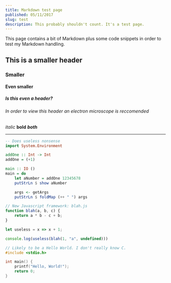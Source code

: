 ```yaml
---
title: Markdown test page
published: 05/11/2017
slug: test
description: This probably shouldn't count. It's a test page.
---
```

This page contains a bit of Markdown plus some code snippets in order to test my Markdown handling.

## This is a smaller header
### Smaller
#### Even smaller
##### Is this even a header?
###### In order to view this header an electron microscope is reccomended

*italic* **bold** ***both***

----

```haskell
-- Does useless nonsense
import System.Environment

addOne :: Int -> Int
addOne = (+1)

main :: IO ()
main = do
    let aNumber = addOne 12345678
    putStrLn $ show aNumber

    args <- getArgs
    putStrLn $ foldMap (++ " ") args
```

```javascript
// New Javascript framework: blah.js
function blah(a, b, c) {
    return a * b - c + b;
}

let useless = x => x + 1;

console.log(useless(blah(1, "a", undefined)))
```

```c
// Likely to be a Hello World. I don't really know C.
#include <stdio.h>

int main() {
    printf("Hello, World!");
    return 0;
}
```